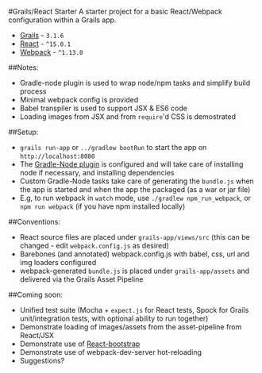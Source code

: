 #Grails/React Starter
A starter project for a basic React/Webpack configuration within a Grails app.

* [Grails](https://grails.org) - `3.1.6`
* [React](https://facebook.github.io/react/) - `^15.0.1`
* [Webpack](https://webpack.github.io/) - `^1.13.0`

##Notes:
* Gradle-node plugin is used to wrap node/npm tasks and simplify build process
* Minimal webpack config is provided
* Babel transpiler is used to support JSX & ES6 code
* Loading images from JSX and from `require`'d CSS is demostrated 

##Setup:
* `grails run-app` or `../gradlew bootRun` to start the app on `http://localhost:8080`
* The [Gradle-Node plugin](https://github.com/srs/gradle-node-plugin) is configured and will take care of installing node if necessary, and installing dependencies
* Custom Gradle-Node tasks take care of generating the `bundle.js` when the app is started and when the app the packaged (as a war or jar file)
* E.g, to run webpack in `watch` mode, use `./gradlew npm_run_webpack`, or `npm run webpack` (if you have npm installed locally)

##Conventions:
* React source files are placed under `grails-app/views/src` (this can be changed - edit `webpack.config.js` as desired)
* Barebones (and annotated) webpack.config.js with babel, css, url and img loaders configured
* webpack-generated `bundle.js` is placed under `grails-app/assets` and delivered via the Grails Asset Pipeline

##Coming soon:
* Unified test suite (Mocha + `expect.js` for React tests, Spock for Grails unit/integration tests, with optional ability to run together)
* Demonstrate loading of images/assets from the asset-pipeline from React/JSX
* Demonstrate use of [React-bootstrap](http://react-bootstrap.github.io/)
* Demonstrate use of webpack-dev-server hot-reloading
* Suggestions?
